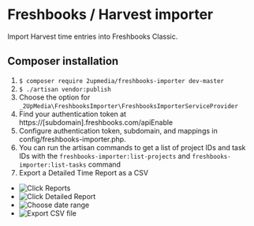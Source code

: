 # Freshbooks / Harvest importer

Import Harvest time entries into Freshbooks Classic.

## Composer installation

1. `$ composer require 2upmedia/freshbooks-importer dev-master`
2. `$ ./artisan vendor:publish`
3. Choose the option for `_2UpMedia\FreshbooksImporter\FreshbooksImporterServiceProvider`
4. Find your authentication token at https://[subdomain].freshbooks.com/apiEnable
5. Configure authentication token, subdomain, and mappings in config/freshbooks-importer.php.
6. You can run the artisan commands to get a list of project IDs and task IDs with the `freshbooks-importer:list-projects` and `freshbooks-importer:list-tasks` command
7. Export a Detailed Time Report as a CSV
  - ![Click Reports](https://cl.ly/1k2O0t1f3B3O/Image%202017-10-31%20at%209.43.32%20PM.png)
  - ![Click Detailed Report](https://cl.ly/2N2M2X2J0Y05/Image%202017-10-31%20at%209.38.07%20PM.png)
  - ![Choose date range](https://cl.ly/2E2F1X0S1S36/Image%202017-10-31%20at%209.38.43%20PM.png)
  - ![Export CSV file](https://cl.ly/3C1b1W1A0z0C/Image%202017-10-31%20at%209.39.29%20PM.png)
